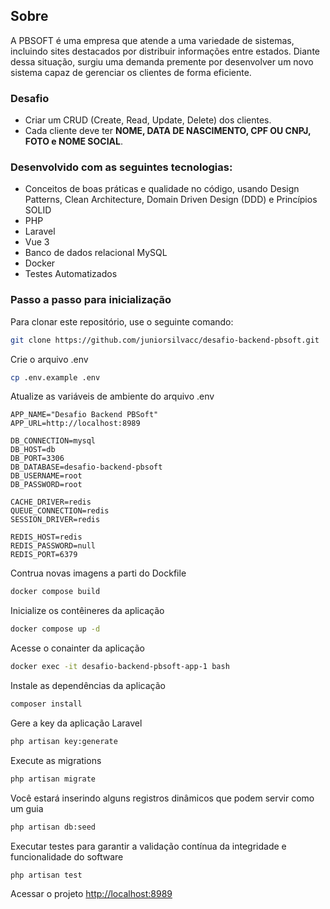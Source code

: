 ## Sobre
A PBSOFT é uma empresa que atende a uma variedade de sistemas, incluindo sites destacados por distribuir informações entre estados. Diante dessa situação, surgiu uma demanda premente por desenvolver um novo sistema capaz de gerenciar os clientes de forma eficiente.

### Desafio
- Criar um CRUD (Create, Read, Update, Delete) dos clientes.
- Cada cliente deve ter **NOME, DATA DE NASCIMENTO, CPF OU CNPJ, FOTO e NOME SOCIAL**.

### Desenvolvido com as seguintes tecnologias:
- Conceitos de boas práticas e qualidade no código, usando Design Patterns, Clean Architecture, Domain Driven Design (DDD) e Princípios SOLID
- PHP
- Laravel
- Vue 3
- Banco de dados relacional MySQL
- Docker
- Testes Automatizados

### Passo a passo para inicialização

Para clonar este repositório, use o seguinte comando:
```sh 
git clone https://github.com/juniorsilvacc/desafio-backend-pbsoft.git
```

Crie o arquivo .env
```sh 
cp .env.example .env
```

Atualize as variáveis de ambiente do arquivo .env
```dosini
APP_NAME="Desafio Backend PBSoft"
APP_URL=http://localhost:8989

DB_CONNECTION=mysql
DB_HOST=db
DB_PORT=3306
DB_DATABASE=desafio-backend-pbsoft
DB_USERNAME=root
DB_PASSWORD=root

CACHE_DRIVER=redis
QUEUE_CONNECTION=redis
SESSION_DRIVER=redis

REDIS_HOST=redis
REDIS_PASSWORD=null
REDIS_PORT=6379
```

Contrua novas imagens a parti do Dockfile
```sh 
docker compose build
```

Inicialize os contêineres da aplicação
```sh 
docker compose up -d
```

Acesse o conainter da aplicação
```sh 
docker exec -it desafio-backend-pbsoft-app-1 bash
```

Instale as dependências da aplicação
```sh 
composer install
```

Gere a key da aplicação Laravel
```sh 
php artisan key:generate
```

Execute as migrations
```sh 
php artisan migrate
```

Você estará inserindo alguns registros dinâmicos que podem servir como um guia
```sh 
php artisan db:seed
```

Executar testes para garantir a validação contínua da integridade e funcionalidade do software
```sh 
php artisan test
```

Acessar o projeto
[http://localhost:8989](http://localhost:8989)
